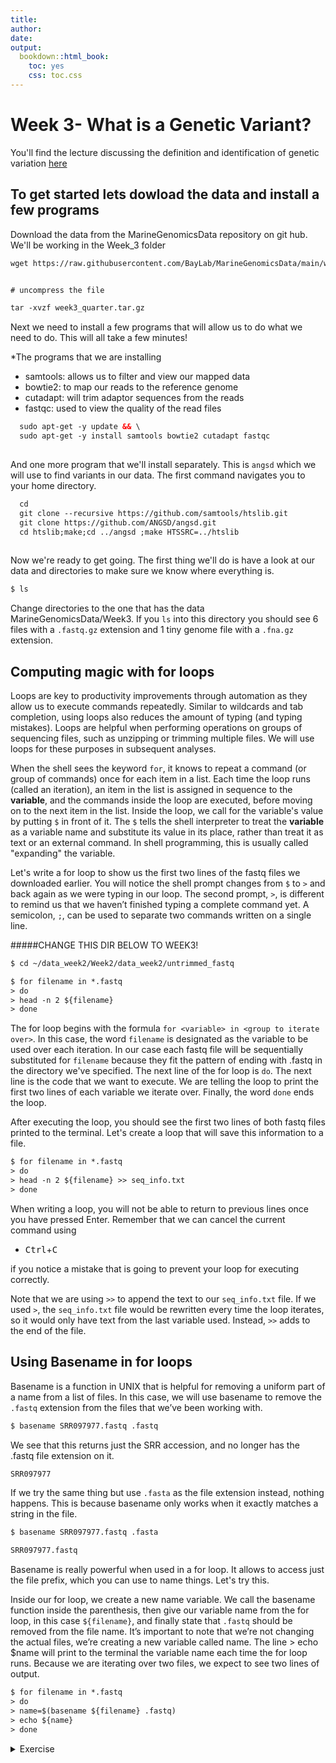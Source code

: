 ```yaml
---
title: 
author: 
date: 
output:
  bookdown::html_book:
    toc: yes
    css: toc.css
---
```



# Week 3- What is a Genetic Variant?

You'll find the lecture discussing the definition and identification of genetic variation [here](https://github.com/BayLab/MarineGenomics/blob/0e7ead526047e02518c33d01e3a6c88d6a3068a3/ppt/MarineGenomics_Lecture3.pdf)


## To get started lets dowload the data and install a few programs

Download the data from the MarineGenomicsData repository on git hub. We'll be working in the Week_3 folder

```html
wget https://raw.githubusercontent.com/BayLab/MarineGenomicsData/main/week3_quarter.tar.gz


# uncompress the file

tar -xvzf week3_quarter.tar.gz
```

Next we need to install a few programs that will allow us to do what we need to do. This will all take a few minutes!

*The programs that we are installing
  + samtools: allows us to filter and view our mapped data
  + bowtie2: to map our reads to the reference genome
  + cutadapt: will trim adaptor sequences from the reads
  + fastqc: used to view the quality of the read files

```html
  sudo apt-get -y update && \
  sudo apt-get -y install samtools bowtie2 cutadapt fastqc 
  
```

And one more program that we'll install separately. This is `angsd` which we will use to find variants in our data. The first command navigates you to your home directory.

```html
  cd
  git clone --recursive https://github.com/samtools/htslib.git
  git clone https://github.com/ANGSD/angsd.git 
  cd htslib;make;cd ../angsd ;make HTSSRC=../htslib
  
```

Now we're ready to get going. The first thing we'll do is have a look at our data and directories to make sure we know where everything is. 

```html
$ ls


```
Change directories to the one that has the data MarineGenomicsData/Week3. If you `ls` into this directory you should see 6 files with a `.fastq.gz` extension and 1 tiny genome file with a `.fna.gz` extension.

## Computing magic with for loops

Loops are key to productivity improvements through automation as they allow us to execute commands repeatedly. 
Similar to wildcards and tab completion, using loops also reduces the amount of typing (and typing mistakes). 
Loops are helpful when performing operations on groups of sequencing files, such as unzipping or trimming multiple
files. We will use loops for these purposes in subsequent analyses.

When the shell sees the keyword `for`, it knows to repeat a command (or group of commands) once for each item in a list. 
Each time the loop runs (called an iteration), an item in the list is assigned in sequence to the **variable**, and 
the commands inside the loop are executed, before moving on to the next item in the list. Inside the loop, we call for 
the variable's value by putting `$` in front of it. The `$` tells the shell interpreter to treat the **variable**
as a variable name and substitute its value in its place, rather than treat it as text or an external command. In shell programming, this is usually called "expanding" the variable.


Let's write a for loop to show us the first two lines of the fastq files we downloaded earlier. You will notice the shell prompt changes from `$` to `>` and back again as we were typing in our loop. The second prompt, `>`, is different to remind us that we haven’t finished typing a complete command yet. A semicolon, `;`, can be used to separate two commands written on a single line.


#####CHANGE THIS DIR BELOW TO WEEK3!
```html
$ cd ~/data_week2/Week2/data_week2/untrimmed_fastq
```


```html
$ for filename in *.fastq
> do
> head -n 2 ${filename}
> done
```

The for loop begins with the formula `for <variable> in <group to iterate over>`. In this case, the word `filename` is designated 
as the variable to be used over each iteration. In our case each fastq file will be sequentially substituted for `filename` 
because they fit the pattern of ending with .fastq in the directory we've specified. The next line of the for loop is `do`. The next line is 
the code that we want to execute. We are telling the loop to print the first two lines of each variable we iterate over. Finally, the
word `done` ends the loop.

After executing the loop, you should see the first two lines of both fastq files printed to the terminal. Let's create a loop that 
will save this information to a file.

```html
$ for filename in *.fastq
> do
> head -n 2 ${filename} >> seq_info.txt
> done
```


When writing a loop, you will not be able to return to previous lines once you have pressed Enter. Remember that we can cancel the current command using

- <kbd>Ctrl</kbd>+<kbd>C</kbd>

if you notice a mistake that is going to prevent your loop for executing correctly.

Note that we are using `>>` to append the text to our `seq_info.txt` file. If we used `>`, the `seq_info.txt` file would be rewritten
every time the loop iterates, so it would only have text from the last variable used. Instead, `>>` adds to the end of the file.

## Using Basename in for loops
Basename is a function in UNIX that is helpful for removing a uniform part of a name from a list of files. In this case, we will use basename to remove the `.fastq` extension from the files that we’ve been working with. 

```html
$ basename SRR097977.fastq .fastq
```


We see that this returns just the SRR accession, and no longer has the .fastq file extension on it.

```html
SRR097977
```


If we try the same thing but use `.fasta` as the file extension instead, nothing happens. This is because basename only works when it exactly matches a string in the file.

```html
$ basename SRR097977.fastq .fasta
```


```html
SRR097977.fastq
```


Basename is really powerful when used in a for loop. It allows to access just the file prefix, which you can use to name things. Let's try this.

Inside our for loop, we create a new name variable. We call the basename function inside the parenthesis, then give our variable name from the for loop, in this case `${filename}`, and finally state that `.fastq` should be removed from the file name. It’s important to note that we’re not changing the actual files, we’re creating a new variable called name. The line > echo $name will print to the terminal the variable name each time the for loop runs. Because we are iterating over two files, we expect to see two lines of output.

```html
$ for filename in *.fastq
> do
> name=$(basename ${filename} .fastq)
> echo ${name}
> done
```

<details><summary>Exercise</summary>
<p>


> ### Exercise
>
> Print the file prefix of all of the `.txt` files in our current directory.

<details><summary><span style="color: orange;">Solution</span></summary>
<p>

>
>> ### Solution
>>  
>>
>> ```html
>> $ for filename in *.txt
>> > do
>> > name=$(basename ${filename} .txt)
>> > echo ${name}
>> > done
>> ```
>> 
>>
> 

</p>
</details>
&nbsp;


One way this is really useful is to move files. Let's rename all of our .txt files using `mv` so that they have the years on them, which will document when we created them. 

```html
$ for filename in *.txt
> do
> name=$(basename ${filename} .txt)
> mv ${filename}  ${name}_2019.txt
> done
```

<details><summary>Exercise</summary>
<p>

> ### Exercise
>
> Remove `_2019` from all of the `.txt` files. 
>


<details><summary><span style="color: orange;">Solution</span></summary>
<p>

>> ### Solution
>>  
>>
>> ```html
>> $ for filename in *_2019.txt
>> > do
>> > name=$(basename ${filename} _2019.txt)
>> > mv ${filename} ${name}.txt
>> > done
>> ```
>> 
>>
> 

</p>
</details>
&nbsp;


## Raw read quality control

Now we are ready to start working with our data! Let's use the program fastqc to check the quality of our data files

```html
$ fastqc SRR6805880.tiny.fastq.gz

```
* Readout will say: 
  + Started analysis for SRR6805880.tiny.fastq.gz
  + Analysis complete for SRR6805880.tiny.fastq.gz


Let's look to see that it worked
```html
$ ls

Ppar_tinygenome.fna.gz       SRR6805880.tiny_fastqc.zip  SRR6805883.tiny.fastq.gz
SRR6805880.tiny.fastq.gz     SRR6805881.tiny.fastq.gz    SRR6805884.tiny.fastq.gz
SRR6805880.tiny_fastqc.html  SRR6805882.tiny.fastq.gz    SRR6805885.tiny.fastq.gz


```

Looks good! Fastqc generated two outputs for us, a `.html` and a `.zip` directory

Let's run fastqc on the remaining files, and then we'll take a look at the output. You may have noticed fastqc just used the same file name to produce our output with different extensions. We can take advantage of that by running fastqc on all our datafiles with the wildcard `*`.

```html
$ fastqc SRR680588*

```
You'll see you initially get an error message because fastqc doesn't see the .fastq file extension on some of our files. It simply skips these and moves on the the next file. 

To view the output of fastqc, we'll minimize our terminal and look at our `Home` folder on our jetstream desktop. This is the same home directory that we've been working in through the terminal. Go to the directory where you were running fastqc and find an .html file. Double click it and it should open a web browser with the output data. We'll go over how to interpret this file in class.

## Trimming to remove adapters

There are many programs to trim sequence files. We'll use the same paper that was used in the Xuereb et al. 2018 paper [here]. Cutadapt is relatively easy to run with the code below, once we have identified our adaptor sequence and takes the general form below.


```html
$ cutadapt -g SEQUENCETOTRIM -o name_of_input_file name_of_output_file 

```

Let's do this on one of our files to test it out.

```html
cutadapt -g TGCAG SRR6805880.tiny.fastq.gz -o SRR6805880.tiny_trimmed.fastq.gz 

```
This works for a single file, but if we want to do it for all our read files we need to either do them all individually (slow and error prone) or use the fancy for loops we just learned!


```html
for filename in *.tiny.fastq.gz
do

  base=$(basename $filename .tiny.fastq.gz)
  echo ${base}

  cutadapt -g TGCAG ${base}.tiny.fastq.gz -o ${base}.tiny_trimmed.fastq.gz 

done

```

You should see a little report for each of these files that showing how many reads were trimmed and some other info (how long are the reads, etc)

You can check if the trimmed files are there with:
```html
ls *trimmed*
```

Our reads are now ready to be mapped to the genome.

## Building an index of our genome

First we have to index our genome. We'll do that with the bowtie2-build command. This will generate a lot of files that describe different aspects of our genome

We give bowtie2-build two things, the name of our genome, and a general name to label the output files. I always keep the name of the output files the same as the original genome file (without the .fna.gz extension) to avoid confusion (what's this file for?).

```html

bowtie2-build Ppar_tinygenome.fna.gz Ppar_tinygenome

```
This should produce several output files with extensions including: .bt2 and rev.1.bt2 etc (six files in total)

## Map reads to the genome

Let's map those reads using a for loop

```html
for filename in *.tiny_trimmed.fastq.gz
do

  base=$(basename $filename .tiny_trimmed.fastq.gz)
  echo ${base}

  bowtie2 -x Ppar_tinygenome -U ${base}.tiny_trimmed.fastq.gz -S ${base}.sam

done

```

You should see a bunch of text telling you all about how well our reads mapped to the genome. For this example we're getting a low percentage (20-30%) because of how the genome and reads were subset for this exercise. The full genome and full read files have a much higher mapping rate (70-80%) than our subset. 

You'll also notice that we have made a bunch of .sam files. THis stands for Sequence Alignment Map file. Let's use `less` to look at one of these files using `less`

There are several columns of data in a sam file

## sam to bam file conversion

The next step is to convert our sam file to a bam (Binary Alignment Map file). This gets our file ready to be read by angsd the program we're going to use to call SNPs.

```html
for filename in *.sam
do

  base=$(basename $filename .sam)
  echo ${base}
  
  samtools view -bhS ${base}.sam | samtools sort -o ${base}.bam

done

```

## Genotype likelihoods

There are many ways and many programs that call genotypes. The program that we will use calculates genotype likelihoods, which account for uncertainty due to sequencing errors and/or mapping errors and is one of several programs in the package ANGSD. The purpose of this class is not to discuss which program is the "best", but to teach you to use some commonly used programs.

angsd needs a text file with the `.bam` file names listed. We can make that by running the command below

```html

ls *.bam > bam.filelist

```

Look at the list:
```html
cat bam.filelist
```

Run the following code to calculate genotype likelihoods

```html

../../angsd/angsd -bam bam.filelist -GL 1 -out genotype_likelihoods -doMaf 2 -SNP_pval 1e-2 -doMajorMinor 1

```

This will generate two files, one with a .arg extension, this has a record of the script we ran to generate the output, and a .maf file that will give you the minor allele frequencies and is the main output file. If you see these two files, Yay!! We did it!





> ### Suggested Exercises

> A possible answer is located beneath each activities, but it's possible you will correctly perform the suggestion in a different way. 


> 1. Run fastqc on our .trimmed reads and compare the html with the untrimmed files. 

<details><summary><span style="color: purple;">Solution</span></summary>
<p>

> 1. We should no longer see the red error flag for the per base sequence quality or base pairs conten. code: fastqc *trimmed.fastq.gz 

</p>
</details>
&nbsp;


> 2. Map the untrimmed files to the genome. How do the alignments compare?

<details><summary><span style="color: purple;">Solution</span></summary>
<p>

> 2. As a for loop:
> `for filename in *tiny.fastq.gz; do; base=$(basename $filename .tiny.fastq.gz); echo=${base}; bowtie2 -x Ppar_tinygenome.fna.gz -U ${base}.tiny.fastq.gz -S ${base}.nottrimmed.sam; done`

</p>
</details>
&nbsp;


> 3. Use cutadapt to trim the sequences to 70 bp like they did in the Xuereb et al. 2018 paper. Write the output of cutadapt to an .70bp.trimmed.fastq.gz and then map these 70bp, trimmed reads to the genome. How do they compare to our .trimmed reads?

<details><summary><span style="color: purple;">Solution</span></summary>
<p>
> 3. To find the parameter for maximum read length in cutadapt: `cutadapt - help` There are a few ways to do this.
> `cutadapt -g TGCAG ${base}.tiny.fastq.gz -u 70 -o ${base}.tiny_70bp_trimmed.fastq.gz` 

</p>
</details>
&nbsp;

> 4. Run the mapping for loop as a shell script using bash (i.e., store the for loop in a text editor (NANOs or other) and execute the .sh script with bash)

<details><summary><span style="color: purple;">Solution</span></summary>
<p>

> 4. This can be done by copying and pasting the for loop in a text editor that you save as for example `map_samples_bowtie2.sh`. This script is then executed by `bash map_samples_bowtie2.sh`

</p>
</details>
&nbsp;


> 5. Change the parameters of the angsd genotype likelihoods command. How many more/less SNPs do we recover if we lower or raise the SNP p-value? To see what the other parameters do run `../../angsd/angsd -h

<details><summary><span style="color: purple;">Solution</span></summary>
<p>

> 5. If we remove the `-SNP_pval` command entirely we get ~72000 sites retained! Wow! That seems like a lot given our ~20% maping rate. If you instead increase the p-value threshold to 1e-3 we find 3 SNPs. 

</p>
</details>
&nbsp;


> 6. For this exercise we ran everything in the same directory and you can see that we generated quite a few files by the time we were done. Many population genomic studies have data for hundreds of individuals and running everything in the same directory gets confusing and messy. However, having the data in a different directory from the output complicates running things a little (you have to remember which directory you're in). Make a new directory called `raw_data` and `mv` the raw data files (those that end in fastq.gz, and the tinygenome) into it. Then mv everything that we generated into a folder called `old_outputs`. Now rerun our code making a directory for the `trimmed_reads` and `sam_bam` files each. 

<details><summary><span style="color: purple;">Solution</span></summary>
<p>

> 6. The commands you will run include:
> to make a new directory and move the raw data: `mkdir raw_data; mv *fastq.gz raw_data` 
> to move all the old output that we generated `mkdir old_outputs; mv * old_outputs`
> then make output folder for each step in the process: `mkdir trimmed_reads; mkdir sam_bam`
> and then rerun the for loops but change the file path for the input and output data. 
> For example this is how the cutadapt command will look: 
> `for filename in raw_data/*.tiny.fastq.gz
>do
>
>  base=$(basename $filename .tiny.fastq.gz)
>  echo=${base}
>
>  cutadapt -g TGCAG raw_data/${base}.tiny.fastq.gz -o trimmed_reads/${base}.tiny_trimmed.fastq.gz 
>
>done`

> you can see we've added the file name `raw_data` everytime we're calling the read files (at the beginning of the for loop and withing the cutadapt program). And we specify to put our trimmed reads in the `trimmed_reads` folder. To see if they're there run: `ls trimmed_reads`.
> Much more organized!

</p>
</details>
&nbsp;


